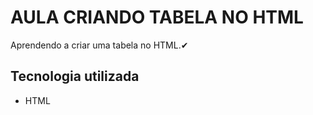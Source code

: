 # AULA CRIANDO TABELA NO HTML
Aprendendo a criar uma tabela no HTML.✔

## Tecnologia utilizada
- HTML
